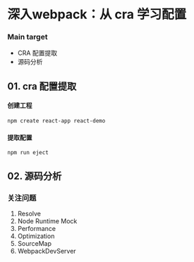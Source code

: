 # 深入webpack：从 cra 学习配置

### Main target

+ CRA 配置提取
+ 源码分析





## 01. cra 配置提取

#### 创建工程

```shell
npm create react-app react-demo
```

#### 提取配置

```shell
npm run eject
```



## 02. 源码分析

### 关注问题

1. Resolve
2. Node Runtime Mock
3. Performance
4. Optimization
5. SourceMap
6. WebpackDevServer

